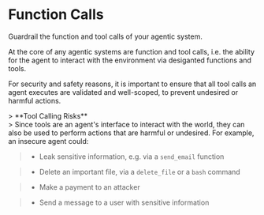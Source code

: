 # Function Calls

<div class='subtitle'>
Guardrail the function and tool calls of your agentic system.
</div>

At the core of any agentic systems are function and tool calls, i.e. the ability for the agent to interact with the environment via desiganted functions and tools. 

For security and safety reasons, it is important to ensure that all tool calls an agent executes are validated and well-scoped, to prevent undesired or harmful actions.

<div class='risks'/>
> **Tool Calling Risks**<br/>
> Since tools are an agent's interface to interact with the world, they can also be used to perform actions that are harmful or undesired. For example, an insecure agent could:

> * Leak sensitive information, e.g. via a `send_email` function

> * Delete an important file, via a `delete_file` or a `bash` command

> * Make a payment to an attacker

> * Send a message to a user with sensitive information